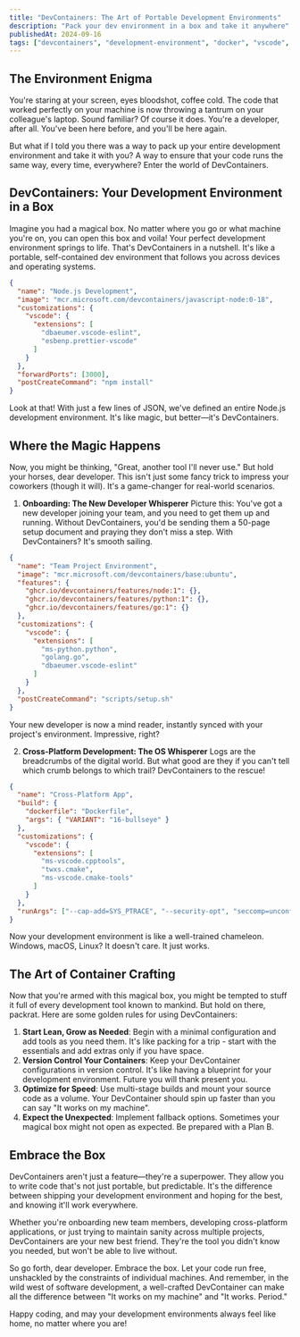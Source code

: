 ```yaml
---
title: "DevContainers: The Art of Portable Development Environments"
description: "Pack your dev environment in a box and take it anywhere"
publishedAt: 2024-09-16
tags: ["devcontainers", "development-environment", "docker", "vscode", "productivity"]
---
```


## The Environment Enigma

You're staring at your screen, eyes bloodshot, coffee cold. The code that worked perfectly on your machine is now throwing a tantrum on your colleague's laptop. Sound familiar? Of course it does. You're a developer, after all. You've been here before, and you'll be here again.

But what if I told you there was a way to pack up your entire development environment and take it with you? A way to ensure that your code runs the same way, every time, everywhere? Enter the world of DevContainers.

## DevContainers: Your Development Environment in a Box

Imagine you had a magical box. No matter where you go or what machine you're on, you can open this box and voila! Your perfect development environment springs to life. That's DevContainers in a nutshell. It's like a portable, self-contained dev environment that follows you across devices and operating systems.

```json
{
  "name": "Node.js Development",
  "image": "mcr.microsoft.com/devcontainers/javascript-node:0-18",
  "customizations": {
    "vscode": {
      "extensions": [
        "dbaeumer.vscode-eslint",
        "esbenp.prettier-vscode"
      ]
    }
  },
  "forwardPorts": [3000],
  "postCreateCommand": "npm install"
}
```

Look at that! With just a few lines of JSON, we've defined an entire Node.js development environment. It's like magic, but better—it's DevContainers.

## Where the Magic Happens

Now, you might be thinking, "Great, another tool I'll never use." But hold your horses, dear developer. This isn't just some fancy trick to impress your coworkers (though it will). It's a game-changer for real-world scenarios.

1. **Onboarding: The New Developer Whisperer**
Picture this: You've got a new developer joining your team, and you need to get them up and running. Without DevContainers, you'd be sending them a 50-page setup document and praying they don't miss a step. With DevContainers? It's smooth sailing.

```json
{
  "name": "Team Project Environment",
  "image": "mcr.microsoft.com/devcontainers/base:ubuntu",
  "features": {
    "ghcr.io/devcontainers/features/node:1": {},
    "ghcr.io/devcontainers/features/python:1": {},
    "ghcr.io/devcontainers/features/go:1": {}
  },
  "customizations": {
    "vscode": {
      "extensions": [
        "ms-python.python",
        "golang.go",
        "dbaeumer.vscode-eslint"
      ]
    }
  },
  "postCreateCommand": "scripts/setup.sh"
}
```

Your new developer is now a mind reader, instantly synced with your project's environment. Impressive, right?

2. **Cross-Platform Development: The OS Whisperer**
Logs are the breadcrumbs of the digital world. But what good are they if you can't tell which crumb belongs to which trail? DevContainers to the rescue!

```json
{
  "name": "Cross-Platform App",
  "build": {
    "dockerfile": "Dockerfile",
    "args": { "VARIANT": "16-bullseye" }
  },
  "customizations": {
    "vscode": {
      "extensions": [
        "ms-vscode.cpptools",
        "twxs.cmake",
        "ms-vscode.cmake-tools"
      ]
    }
  },
  "runArgs": ["--cap-add=SYS_PTRACE", "--security-opt", "seccomp=unconfined"]
}
```

Now your development environment is like a well-trained chameleon. Windows, macOS, Linux? It doesn't care. It just works.

## The Art of Container Crafting

Now that you're armed with this magical box, you might be tempted to stuff it full of every development tool known to mankind. But hold on there, packrat. Here are some golden rules for using DevContainers:

1. **Start Lean, Grow as Needed**: Begin with a minimal configuration and add tools as you need them. It's like packing for a trip - start with the essentials and add extras only if you have space.
2. **Version Control Your Containers**: Keep your DevContainer configurations in version control. It's like having a blueprint for your development environment. Future you will thank present you.
3. **Optimize for Speed**: Use multi-stage builds and mount your source code as a volume. Your DevContainer should spin up faster than you can say "It works on my machine".
4. **Expect the Unexpected**: Implement fallback options. Sometimes your magical box might not open as expected. Be prepared with a Plan B.

## Embrace the Box

DevContainers aren't just a feature—they're a superpower. They allow you to write code that's not just portable, but predictable. It's the difference between shipping your development environment and hoping for the best, and knowing it'll work everywhere.

Whether you're onboarding new team members, developing cross-platform applications, or just trying to maintain sanity across multiple projects, DevContainers are your new best friend. They're the tool you didn't know you needed, but won't be able to live without.

So go forth, dear developer. Embrace the box. Let your code run free, unshackled by the constraints of individual machines. And remember, in the wild west of software development, a well-crafted DevContainer can make all the difference between "It works on my machine" and "It works. Period."

Happy coding, and may your development environments always feel like home, no matter where you are!